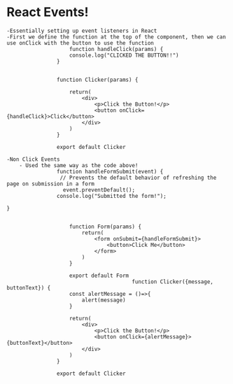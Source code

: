 # React Events!
    -Essentially setting up event listeners in React
    -First we define the function at the top of the component, then we can use onClick with the button to use the function
                        function handleClick(params) {
                        console.log("CLICKED THE BUTTON!!")
                    }


                    function Clicker(params) {
                        
                        return(
                            <div>
                                <p>Click the Button!</p>
                                <button onClick={handleClick}>Click</button>
                            </div>
                        )
                    }

                    export default Clicker

    -Non Click Events
        - Used the same way as the code above! 
                    function handleFormSubmit(event) {
                     // Prevents the default behavior of refreshing the page on submission in a form
                      event.preventDefault(); 
                    console.log("Submitted the form!");
                                                                            }


                        function Form(params) {
                            return(
                                <form onSubmit={handleFormSubmit}>
                                    <button>Click Me</button>
                                </form>
                            )
                        }

                        export default Form
                                            function Clicker({message, buttonText}) {
                        const alertMessage = ()=>{
                            alert(message)
                        }

                        return(
                            <div>
                                <p>Click the Button!</p>
                                <button onClick={alertMessage}>{buttonText}</button>
                            </div>
                        )
                    }

                    export default Clicker
                            